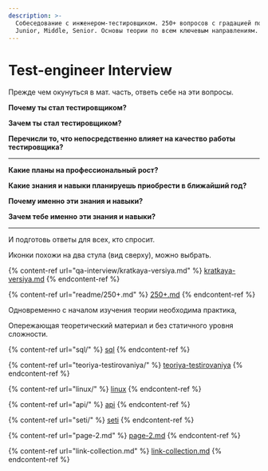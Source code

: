 ```yaml
---
description: >-
  Собеседование с инженером-тестировщиком. 250+ вопросов с градацией по уровням
  Junior, Middle, Senior. Основы теории по всем ключевым направлениям.
---
```


# Test-engineer Interview



Прежде чем окунуться в мат. часть, ответь себе на эти вопросы.



**Почему ты стал тестировщиком?**

**Зачем ты стал тестировщиком?**

**Перечисли то, что непосредственно влияет на качество работы тестировщика?**&#x20;

****

**Какие планы на профессиональный рост?**&#x20;

**Какие знания и навыки планируешь приобрести в ближайший год?**

**Почему именно эти знания и навыки?**

**Зачем тебе именно эти знания и навыки?**&#x20;

****

И подготовь ответы для всех, кто спросит.





Иконки похожи на два стула (вид сверху), можно выбрать.



{% content-ref url="qa-interview/kratkaya-versiya.md" %}
[kratkaya-versiya.md](qa-interview/kratkaya-versiya.md)
{% endcontent-ref %}

{% content-ref url="readme/250+.md" %}
[250+.md](readme/250+.md)
{% endcontent-ref %}





Одновременно с началом изучения теории необходима практика,

Опережающая теоретический материал и без статичного уровня сложности.



{% content-ref url="sql/" %}
[sql](sql/)
{% endcontent-ref %}

{% content-ref url="teoriya-testirovaniya/" %}
[teoriya-testirovaniya](teoriya-testirovaniya/)
{% endcontent-ref %}

{% content-ref url="linux/" %}
[linux](linux/)
{% endcontent-ref %}

{% content-ref url="api/" %}
[api](api/)
{% endcontent-ref %}

{% content-ref url="seti/" %}
[seti](seti/)
{% endcontent-ref %}

{% content-ref url="page-2.md" %}
[page-2.md](page-2.md)
{% endcontent-ref %}

&#x20;





{% content-ref url="link-collection.md" %}
[link-collection.md](link-collection.md)
{% endcontent-ref %}
